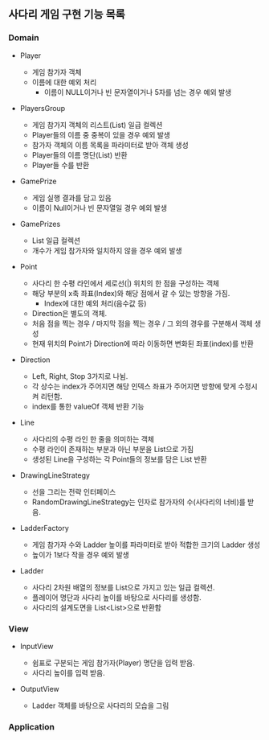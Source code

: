 ## 사다리 게임 구현 기능 목록

### Domain

* Player
    * 게임 참가자 객체
    * 이름에 대한 예외 처리
        * 이름이 NULL이거나 빈 문자열이거나 5자를 넘는 경우 예외 발생

* PlayersGroup
    * 게임 참가지 객체의 리스트(List<Player>) 일급 컬렉션
    * Player들의 이름 중 중복이 있을 경우 예외 발생
    * 참가자 객체의 이름 목록을 파라미터로 받아 객체 생성
    * Player들의 이름 명단(List<String>) 반환
    * Player들 수를 반환
    
* GamePrize
    * 게임 실행 결과를 담고 있음
    * 이름이 Null이거나 빈 문자열일 경우 예외 발생

* GamePrizes
    * List<GamePrize> 일급 컬렉션
    * 개수가 게임 참가자와 일치하지 않을 경우 예외 발생

* Point
    * 사다리 한 수평 라인에서 세로선(|) 위치의 한 점을 구성하는 객체
    * 해당 부분의 x축 좌표(Index)와 해당 점에서 갈 수 있는 방향을 가짐.
        * Index에 대한 예외 처리(음수값 등)
    * Direction은 별도의 객체.
    * 처음 점을 찍는 경우 / 마지막 점을 찍는 경우 / 그 외의 경우를 구분해서 객체 생성
    * 현재 위치의 Point가 Direction에 따라 이동하면 변화된 좌표(index)를 반환
    
* Direction
    * Left, Right, Stop 3가지로 나뉨.
    * 각 상수는 index가 주어지면 해당 인덱스 좌표가 주어지면 방향에 맞게 수정시켜 리턴함.
    * index를 통한 valueOf 객체 반환 기능
    
* Line
    * 사다리의 수평 라인 한 줄을 의미하는 객체
    * 수평 라인이 존재하는 부분과 아닌 부분을 List<Point>으로 가짐
    * 생성된 Line을 구성하는 각 Point들의 정보를 담은 List<Boolean> 반환
    
 * DrawingLineStrategy
    * 선을 그리는 전략 인터페이스
    * RandomDrawingLineStrategy는 인자로 참가자의 수(사다리의 너비)를 받음.

* LadderFactory
    * 게임 참가자 수와 Ladder 높이를 파라미터로 받아 적합한 크기의 Ladder 생성
    * 높이가 1보다 작을 경우 예외 발생
    
* Ladder
    * 사다리 2차원 배열의 정보를 List<Line>으로 가지고 있는 일급 컬렉션.
    * 플레이어 명단과 사다리 높이를 바탕으로 사다리를 생성함.
    * 사다리의 설계도면을 List<List<Boolean>>으로 반환함
        
### View

* InputView
    * 쉼표로 구분되는 게임 참가자(Player) 명단을 입력 받음.
    * 사다리 높이를 입력 받음.
    
* OutputView
    * Ladder 객체를 바탕으로 사다리의 모습을 그림
    
### Application
